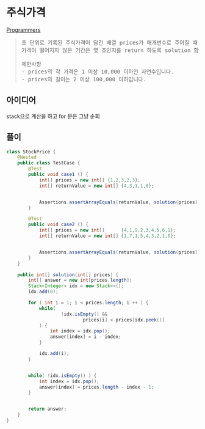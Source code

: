 # 주식가격

[Programmers](https://school.programmers.co.kr/learn/courses/30/lessons/42584)


> <pre>
> 초 단위로 기록된 주식가격이 담긴 배열 prices가 매개변수로 주어질 때,
> 가격이 떨어지지 않은 기간은 몇 초인지를 return 하도록 solution 함수를 완성하세요.
> 
> 제한사항
> - prices의 각 가격은 1 이상 10,000 이하인 자연수입니다.
> - prices의 길이는 2 이상 100,000 이하입니다.
> </pre>

## 아이디어

stack으로 계산을 하고 for 문은 그냥 순회



## 풀이 

```java
class StockPrice {
    @Nested
    public class TestCase {
        @Test
        public void case1 () {
            int[] prices = new int[] {1,2,3,2,3};
            int[] returnValue = new int[] {4,3,1,1,0};


            Assertions.assertArrayEquals(returnValue, solution(prices));
        }

        @Test
        public void case2 () {
            int[] prices = new int[]      {4,1,9,2,3,4,5,6,1};
            int[] returnValue = new int[] {1,7,1,5,4,3,2,1,0};


            Assertions.assertArrayEquals(returnValue, solution(prices));
        }
    }

    public int[] solution(int[] prices) {
        int[] answer = new int[prices.length];
        Stack<Integer> idx = new Stack<>();
        idx.add(0);

        for ( int i = 1; i < prices.length; i ++ ) {
            while(
                    !idx.isEmpty() &&
                            prices[i] < prices[idx.peek()]
            ) {
                int index = idx.pop();
                answer[index] = i - index;
            }

            idx.add(i);
        }


        while( !idx.isEmpty() ) {
            int index = idx.pop();
            answer[index] = prices.length - index - 1;
        }


        return answer;
    }
}
```